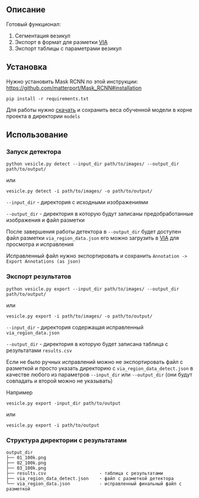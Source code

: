 ## Описание
Готовый функционал:

1. Сегментация везикул
2. Экспорт в формат для разметки [VIA](http://www.robots.ox.ac.uk/~vgg/software/via/)
3. Экспорт таблицы c параметрами везикул

## Установка
Нужно установить Mask RCNN по этой инструкции:
https://github.com/matterport/Mask_RCNN#installation


```
pip install -r requirements.txt
```
Для работы нужно [скачать](https://bitbucket.org/vergilius/vesicles/downloads/)
и сохранить веса обученной модели в корне проекта в директории `models`

## Использование
### Запуск детектора

`python vesicle.py detect --input_dir path/to/images/ --output_dir path/to/output/`

или

`vesicle.py detect -i path/to/images/ -o path/to/output/`

`--input_dir` - директория с исходными изображениями

`--output_dir` - директория в которую будут записаны предобработанные изображения и файл разметки

После завершения работы детектора в `--output_dir` будет доступен файл разметки `via_region_data.json`
его можно загрузить в [VIA](http://www.robots.ox.ac.uk/~vgg/software/via/) для просмотра и исправления

Исправленный файл нужно экспортировать и сохранить `Annotation -> Export Annotations (as json)`


### Экспорт результатов

`python vesicle.py export --input_dir path/to/images/ --output_dir path/to/output/`

или

`vesicle.py export -i path/to/images/ -o path/to/output/`

`--input_dir` - директория содержащая исправленный `via_region_data.json`

`--output_dir` - директория в которую будет записана таблица с результатами `results.csv`

Если не было ручных исправлений можно не экспортировать файл с разметкой и просто указать директорию с `via_region_data_detect.json` в качестве любого из параметров `--input_dir` или `--output_dir` (они будут совпадать и второй можно не указывать)

Например

`vesicle.py export -input_dir path/to/output`

или

`vesicle.py export -i path/to/output`

### Структура директории с результатами

```
output_dir
├── 01_100k.png
├── 02_100k.png
├── 03_100k.png
├── results.csv                    - таблица с результатами
├── via_region_data_detect.json    - файл с разметкой детектора
└── via_region_data.json           - исправленный финальный файл с разметкой
```

